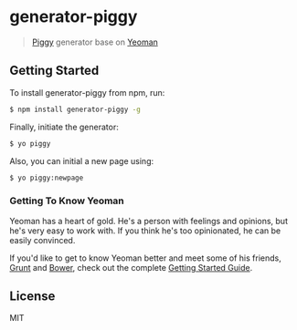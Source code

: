 # generator-piggy

> [Piggy](https://github.com/vipfront/generator-piggy) generator base on [Yeoman](http://yeoman.io)


## Getting Started

To install generator-piggy from npm, run:

```bash
$ npm install generator-piggy -g
```

Finally, initiate the generator:

```bash
$ yo piggy
```

Also, you can initial a new page using:

```bash
$ yo piggy:newpage
```

### Getting To Know Yeoman

Yeoman has a heart of gold. He's a person with feelings and opinions, but he's very easy to work with. If you think he's too opinionated, he can be easily convinced.

If you'd like to get to know Yeoman better and meet some of his friends, [Grunt](http://gruntjs.com) and [Bower](http://bower.io), check out the complete [Getting Started Guide](https://github.com/yeoman/yeoman/wiki/Getting-Started).


## License

MIT
